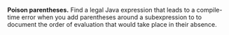 **Poison parentheses.** Find a legal Java expression that leads to a compile-time error when you add parentheses around a subexpression to to document the order of evaluation that would take place in their absence.
